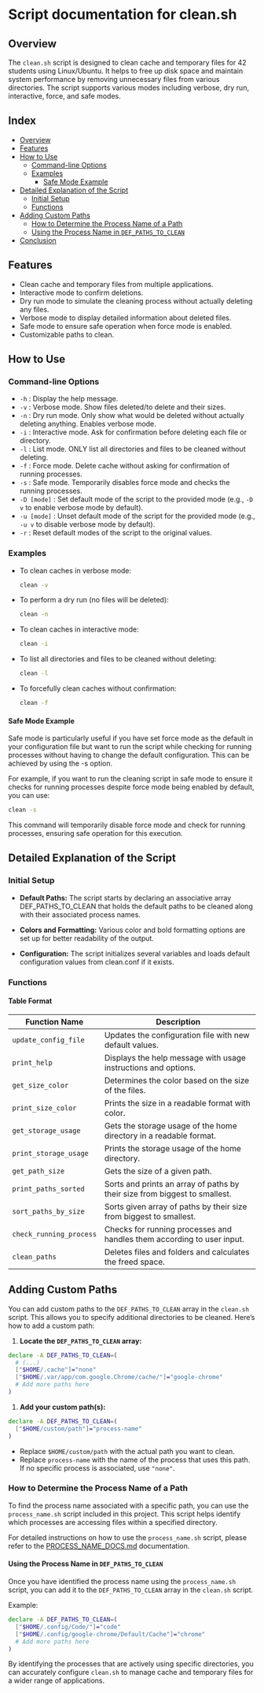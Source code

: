# Script documentation for clean.sh

## Overview

The `clean.sh` script is designed to clean cache and temporary files for 42 students using Linux/Ubuntu. It helps to free up disk space and maintain system performance by removing unnecessary files from various directories. The script supports various modes including verbose, dry run, interactive, force, and safe modes.

## Index

- [Overview](#overview)
- [Features](#features)
- [How to Use](#how-to-use)
  - [Command-line Options](#command-line-options)
  - [Examples](#examples)
    - [Safe Mode Example](#safe-mode-example)
- [Detailed Explanation of the Script](#detailed-explanation-of-the-script)
  - [Initial Setup](#initial-setup)
  - [Functions](#functions)
- [Adding Custom Paths](#adding-custom-paths)
  - [How to Determine the Process Name of a Path](#how-to-determine-the-process-name-of-a-path)
  - [Using the Process Name in `DEF_PATHS_TO_CLEAN`](#using-the-process-name-in-def_paths_to_clean)
- [Conclusion](#conclusion)

## Features

- Clean cache and temporary files from multiple applications.
- Interactive mode to confirm deletions.
- Dry run mode to simulate the cleaning process without actually deleting any files.
- Verbose mode to display detailed information about deleted files.
- Safe mode to ensure safe operation when force mode is enabled.
- Customizable paths to clean.

## How to Use

### Command-line Options

- `-h` : Display the help message.
- `-v` : Verbose mode. Show files deleted/to delete and their sizes.
- `-n` : Dry run mode. Only show what would be deleted without actually deleting anything. Enables verbose mode.
- `-i` : Interactive mode. Ask for confirmation before deleting each file or directory.
- `-l` : List mode. ONLY list all directories and files to be cleaned without deleting.
- `-f` : Force mode. Delete cache without asking for confirmation of running processes.
- `-s` : Safe mode. Temporarily disables force mode and checks the running processes.
- `-D [mode]` : Set default mode of the script to the provided mode (e.g., `-D v` to enable verbose mode by default).
- `-u [mode]` : Unset default mode of the script for the provided mode (e.g., `-u v` to disable verbose mode by default).
- `-r` : Reset default modes of the script to the original values.

### Examples

- To clean caches in verbose mode:
  
  ```sh
  clean -v
  ```
- To perform a dry run (no files will be deleted):
  
  ```sh
  clean -n
  ```
- To clean caches in interactive mode:
  
  ```sh
  clean -i
  ```
- To list all directories and files to be cleaned without deleting:
  
  ```sh
  clean -l
  ```
- To forcefully clean caches without confirmation:
  
  ```sh
  clean -f
  ```

#### Safe Mode Example
Safe mode is particularly useful if you have set force mode as the default in your configuration file but want to run the script while checking for running processes without having to change the default configuration. This can be achieved by using the -s option.

For example, if you want to run the cleaning script in safe mode to ensure it checks for running processes despite force mode being enabled by default, you can use:
```sh
clean -s
```

This command will temporarily disable force mode and check for running processes, ensuring safe operation for this execution.

## Detailed Explanation of the Script

### Initial Setup
- **Default Paths:** The script starts by declaring an associative array DEF_PATHS_TO_CLEAN that holds the default paths to be cleaned along with their associated process names.

- **Colors and Formatting:** Various color and bold formatting options are set up for better readability of the output.

- **Configuration:** The script initializes several variables and loads default configuration values from clean.conf if it exists.

### Functions

#### Table Format

| Function Name          | Description                                                |
|------------------------|------------------------------------------------------------|
| `update_config_file`   | Updates the configuration file with new default values.    |
| `print_help`           | Displays the help message with usage instructions and options. |
| `get_size_color`       | Determines the color based on the size of the files.       |
| `print_size_color`     | Prints the size in a readable format with color.           |
| `get_storage_usage`    | Gets the storage usage of the home directory in a readable format. |
| `print_storage_usage`  | Prints the storage usage of the home directory.            |
| `get_path_size`        | Gets the size of a given path.                             |
| `print_paths_sorted`   | Sorts and prints an array of paths by their size from biggest to smallest. |
| `sort_paths_by_size`   | Sorts given array of paths by their size from biggest to smallest. |
| `check_running_process`| Checks for running processes and handles them according to user input. |
| `clean_paths`          | Deletes files and folders and calculates the freed space.  |

## Adding Custom Paths
You can add custom paths to the `DEF_PATHS_TO_CLEAN` array in the `clean.sh` script. This allows you to specify additional directories to be cleaned. Here’s how to add a custom path:

1. **Locate the `DEF_PATHS_TO_CLEAN` array:**
  ```sh
  declare -A DEF_PATHS_TO_CLEAN=(
	# (...)
    ["$HOME/.cache"]="none"
    ["$HOME/.var/app/com.google.Chrome/cache/"]="google-chrome"
    # Add more paths here
  )
  ```

1. **Add your custom path(s):**
  ```sh
  declare -A DEF_PATHS_TO_CLEAN=(
	["$HOME/custom/path"]="process-name"
  )
  ```
  - Replace `$HOME/custom/path` with the actual path you want to clean.
  - Replace `process-name` with the name of the process that uses this path. If no specific process is associated, use `"none"`.

### How to Determine the Process Name of a Path

To find the process name associated with a specific path, you can use the `process_name.sh` script included in this project. This script helps identify which processes are accessing files within a specified directory.

For detailed instructions on how to use the `process_name.sh` script, please refer to the [PROCESS_NAME_DOCS.md](PROCESS_NAME_DOCS.md) documentation.

#### Using the Process Name in `DEF_PATHS_TO_CLEAN`

Once you have identified the process name using the `process_name.sh` script, you can add it to the `DEF_PATHS_TO_CLEAN` array in the `clean.sh` script.

Example:

```sh
declare -A DEF_PATHS_TO_CLEAN=(
  ["$HOME/.config/Code/"]="code"
  ["$HOME/.config/google-chrome/Default/Cache"]="chrome"
  # Add more paths here
)
```

By identifying the processes that are actively using specific directories, you can accurately configure `clean.sh` to manage cache and temporary files for a wider range of applications.
